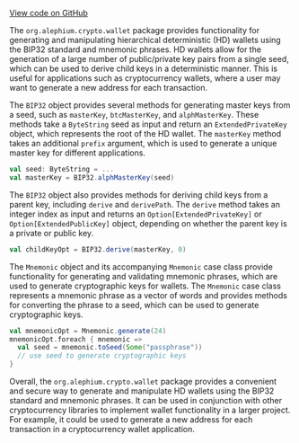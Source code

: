 [View code on GitHub](https://github.com/alephium/alephium/.autodoc/docs/json/crypto/src/main/scala/org/alephium/crypto/wallet)

The `org.alephium.crypto.wallet` package provides functionality for generating and manipulating hierarchical deterministic (HD) wallets using the BIP32 standard and mnemonic phrases. HD wallets allow for the generation of a large number of public/private key pairs from a single seed, which can be used to derive child keys in a deterministic manner. This is useful for applications such as cryptocurrency wallets, where a user may want to generate a new address for each transaction.

The `BIP32` object provides several methods for generating master keys from a seed, such as `masterKey`, `btcMasterKey`, and `alphMasterKey`. These methods take a `ByteString` seed as input and return an `ExtendedPrivateKey` object, which represents the root of the HD wallet. The `masterKey` method takes an additional `prefix` argument, which is used to generate a unique master key for different applications.

```scala
val seed: ByteString = ...
val masterKey = BIP32.alphMasterKey(seed)
```

The `BIP32` object also provides methods for deriving child keys from a parent key, including `derive` and `derivePath`. The `derive` method takes an integer index as input and returns an `Option[ExtendedPrivateKey]` or `Option[ExtendedPublicKey]` object, depending on whether the parent key is a private or public key.

```scala
val childKeyOpt = BIP32.derive(masterKey, 0)
```

The `Mnemonic` object and its accompanying `Mnemonic` case class provide functionality for generating and validating mnemonic phrases, which are used to generate cryptographic keys for wallets. The `Mnemonic` case class represents a mnemonic phrase as a vector of words and provides methods for converting the phrase to a seed, which can be used to generate cryptographic keys.

```scala
val mnemonicOpt = Mnemonic.generate(24)
mnemonicOpt.foreach { mnemonic =>
  val seed = mnemonic.toSeed(Some("passphrase"))
  // use seed to generate cryptographic keys
}
```

Overall, the `org.alephium.crypto.wallet` package provides a convenient and secure way to generate and manipulate HD wallets using the BIP32 standard and mnemonic phrases. It can be used in conjunction with other cryptocurrency libraries to implement wallet functionality in a larger project. For example, it could be used to generate a new address for each transaction in a cryptocurrency wallet application.
